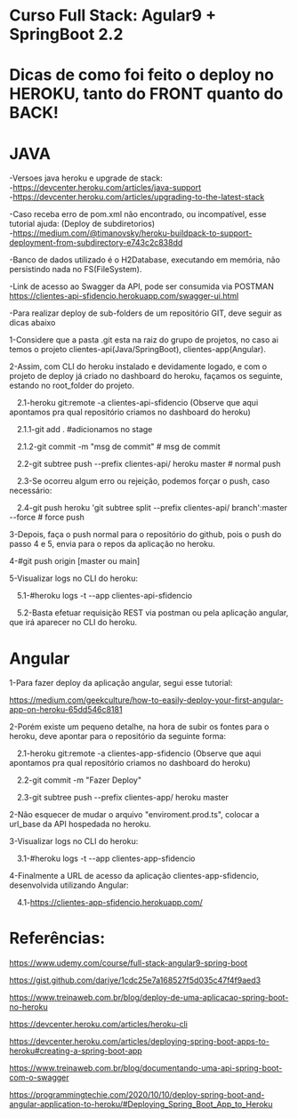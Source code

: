 # Curso Full Stack: Agular9 + SpringBoot 2.2


# Dicas de como foi feito o deploy no HEROKU, tanto do FRONT quanto do BACK!
# JAVA

 -Versoes java heroku e upgrade de stack:   
 -https://devcenter.heroku.com/articles/java-support    
 -https://devcenter.heroku.com/articles/upgrading-to-the-latest-stack   
 
 -Caso receba erro de pom.xml não encontrado, ou incompatível, esse tutorial ajuda: (Deploy de subdiretorios)   
 -https://medium.com/@timanovsky/heroku-buildpack-to-support-deployment-from-subdirectory-e743c2c838dd

-Banco de dados utilizado é o H2Database, executando em memória, não persistindo nada no FS(FileSystem).

-Link de acesso ao Swagger da API, pode ser consumida via POSTMAN
https://clientes-api-sfidencio.herokuapp.com/swagger-ui.html

-Para realizar deploy de sub-folders de um repositório GIT, deve seguir as dicas abaixo

1-Considere que a pasta .git esta na raiz do grupo de projetos, no caso ai temos o projeto clientes-api(Java/SpringBoot), clientes-app(Angular).

2-Assim, com CLI do heroku instalado e devidamente logado, e com o projeto de deploy já criado no dashboard do heroku, façamos os seguinte, estando no root_folder do projeto.

  &emsp;2.1-heroku git:remote -a clientes-api-sfidencio  (Observe que aqui apontamos pra qual repositório criamos no dashboard do heroku)

  &emsp;2.1.1-git add . #adicionamos no stage
    
  &emsp;2.1.2-git commit -m "msg de commit" # msg de commit

  &emsp;2.2-git subtree push --prefix clientes-api/ heroku master # normal push

  &emsp;2.3-Se ocorreu algum erro ou rejeição, podemos forçar o push, caso necessário:

  &emsp;2.4-git push heroku 'git subtree split --prefix clientes-api/ branch':master --force # force push

3-Depois, faça o push normal para o repositório do github, pois o push do passo 4 e 5, envia para o repos da aplicação no heroku.

4-#git push origin [master ou main]

5-Visualizar logs no CLI do heroku:

  &emsp;5.1-#heroku logs -t --app clientes-api-sfidencio

  &emsp;5.2-Basta efetuar requisição REST via postman ou pela aplicação angular, que irá aparecer no CLI do heroku.


# Angular

1-Para fazer deploy da aplicação angular, segui esse tutorial:

https://medium.com/geekculture/how-to-easily-deploy-your-first-angular-app-on-heroku-65dd546c8181

2-Porém existe um pequeno detalhe, na hora de subir os fontes para o heroku, deve apontar para o repositório da seguinte forma:

   &emsp;2.1-heroku git:remote -a clientes-app-sfidencio  (Observe que aqui apontamos pra qual repositório criamos no dashboard do heroku)
  
   &emsp;2.2-git commit -m "Fazer Deploy"
  
   &emsp;2.3-git subtree push --prefix clientes-app/ heroku master

2-Não esquecer de mudar o arquivo "enviroment.prod.ts", colocar a url_base da API hospedada no heroku.

3-Visualizar logs no CLI do heroku:

  &emsp;3.1-#heroku logs -t --app clientes-app-sfidencio
 
 
4-Finalmente a URL de acesso da aplicação clientes-app-sfidencio, desenvolvida utilizando Angular:

   &emsp;4.1-https://clientes-app-sfidencio.herokuapp.com/



# Referências:

https://www.udemy.com/course/full-stack-angular9-spring-boot

https://gist.github.com/dariye/1cdc25e7a168527f5d035c47f4f9aed3

https://www.treinaweb.com.br/blog/deploy-de-uma-aplicacao-spring-boot-no-heroku

https://devcenter.heroku.com/articles/heroku-cli

https://devcenter.heroku.com/articles/deploying-spring-boot-apps-to-heroku#creating-a-spring-boot-app

https://www.treinaweb.com.br/blog/documentando-uma-api-spring-boot-com-o-swagger

https://programmingtechie.com/2020/10/10/deploy-spring-boot-and-angular-application-to-heroku/#Deploying_Spring_Boot_App_to_Heroku
